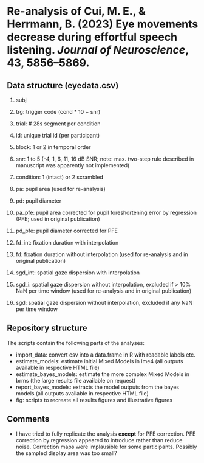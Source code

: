 # Re-analysis of Cui, M. E., & Herrmann, B. (2023) Eye movements decrease during effortful speech listening. *Journal of Neuroscience*, 43, 5856–5869.

## Data structure (eyedata.csv)
1. subj
2. trg: trigger code (cond * 10 + snr)
3. trial: # 28s segment per condition
4. id: unique trial id (per participant)
5. block: 1 or 2 in temporal order
6. snr: 1 to 5 (-4, 1, 6, 11, 16 dB SNR; note: max. two-step rule described in manuscript was apparently not implemented)
7. condition: 1 (intact) or 2 scrambled

8. pa: pupil area (used for re-analysis)
9. pd: pupil diameter
10. pa_pfe: pupil area corrected for pupil foreshortening error by regression (PFE; used in original publication)
11. pd_pfe: pupil diameter corrected for PFE

12. fd_int: fixation duration with interpolation
13. fd: fixation duration without interpolation (used for re-analysis and in original publication)

14. sgd_int: spatial gaze dispersion with interpolation
15. sgd_i: spatial gaze dispersion without interpolation, excluded if > 10% NaN per time window (used for re-analysis and in original publication)
16. sgd: spatial gaze dispersion without interpolation, excluded if any NaN per time window

## Repository structure
The scripts contain the following parts of the analyses: 
* import_data: convert csv into a data.frame in R with readable labels etc.
* estimate_models: estimate initial Mixed Models in lme4 (all outputs available in respective HTML file)
* estimate_bayes_models: estimate the more complex Mixed Models in brms (the large results file available on request)
* report_bayes_models: extracts the model outputs from the bayes models (all outputs available in respective HTML file)
* fig: scripts to recreate all results figures and illustrative figures

## Comments
* I have tried to fully replicate the analysis **except** for PFE correction. PFE correction by regression appeared to introduce rather than reduce noise. Correction maps were implausible for some participants. Possibly the sampled display area was too small?
